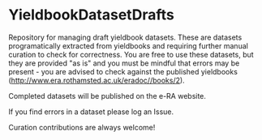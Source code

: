 # YieldbookDatasetDrafts
Repository for managing draft yieldbook datasets. These are datasets programatically extracted from yieldbooks and requiring further manual curation to check for correctness. You are free to use these datasets, but they are provided "as is" and you must be mindful that errors may be present - you are advised to check against the published yieldbooks (http://www.era.rothamsted.ac.uk/eradoc//books/2).

Completed datasets will be published on the e-RA website.

If you find errors in a dataset please log an Issue.

Curation contributions are always welcome!
